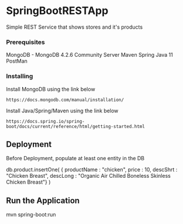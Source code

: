 # SpringBootRESTApp


Simple REST Service that shows stores and it's products

### Prerequisites

MongoDB - MongoDB 4.2.6 Community Server 
Maven
Spring
Java 11
PostMan

### Installing

Install MongoDB using the link below
```
https://docs.mongodb.com/manual/installation/
```

Install Java/Spring/Maven using the link below
```
https://docs.spring.io/spring-boot/docs/current/reference/html/getting-started.html
```

## Deployment
Before Deployment, populate at least one entity in the DB

db.product.insertOne(
   { productName : "chicken", price : 10, descShrt : "Chicken Breast", descLong : "Organic Air Chilled Boneless Skinless Chicken Breast"}
)

## Run the Application

mvn spring-boot:run


